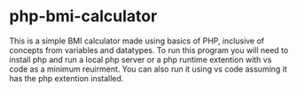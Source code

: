# php-bmi-calculator
This is a  simple BMI calculator made using basics of PHP, inclusive of concepts from variables and datatypes.
To run this program you will need to install php and run a local php server or a php runtime extention with vs code as a minimum reuirment.
You can also run it using vs code assuming it has the php extention installed.
